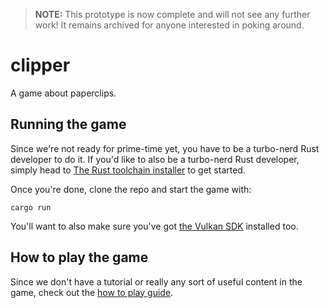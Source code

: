 > **NOTE:** This prototype is now complete and will not see any further work! It remains archived for anyone interested in poking around.

# clipper
A game about paperclips.

## Running the game
Since we're not ready for prime-time yet, you have to be a turbo-nerd Rust developer to do it. If you'd like to also be a turbo-nerd Rust developer, simply head to [The Rust toolchain installer](https://rustup.rs/) to get started.

Once you're done, clone the repo and start the game with:

```shell
cargo run
```

You'll want to also make sure you've got [the Vulkan SDK](https://vulkan.lunarg.com/) installed too.

## How to play the game
Since we don't have a tutorial or really any sort of useful content in the game, check out the [how to play guide](HOW-TO-PLAY.md).
